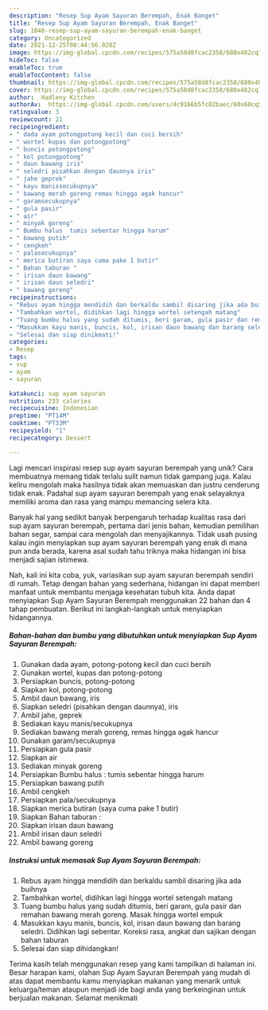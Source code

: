 ```yaml
---
description: "Resep Sup Ayam Sayuran Berempah, Enak Banget"
title: "Resep Sup Ayam Sayuran Berempah, Enak Banget"
slug: 1048-resep-sup-ayam-sayuran-berempah-enak-banget
category: Uncategorized
date: 2021-12-25T08:44:56.028Z
image: https://img-global.cpcdn.com/recipes/575a58d8fcac2358/680x482cq70/sup-ayam-sayuran-berempah-foto-resep-utama.jpg
hideToc: false
enableToc: true
enableTocContent: false
thumbnail: https://img-global.cpcdn.com/recipes/575a58d8fcac2358/680x482cq70/sup-ayam-sayuran-berempah-foto-resep-utama.jpg
cover: https://img-global.cpcdn.com/recipes/575a58d8fcac2358/680x482cq70/sup-ayam-sayuran-berempah-foto-resep-utama.jpg
author:  Hadleny Kitchen
authorAv:  https://img-global.cpcdn.com/users/4c9166b5fc02baec/60x60cq50/avatar.jpg
ratingvalue: 3
reviewcount: 21
recipeingredient:
- " dada ayam potongpotong kecil dan cuci bersih"
- " wortel kupas dan potongpotong"
- " buncis potongpotong"
- " kol potongpotong"
- " daun bawang iris"
- " seledri pisahkan dengan daunnya iris"
- " jahe geprek"
- " kayu manissecukupnya"
- " bawang merah goreng remas hingga agak hancur"
- " garamsecukupnya"
- " gula pasir"
- " air"
- " minyak goreng"
- " Bumbu halus  tumis sebentar hingga harum"
- " bawang putih"
- " cengkeh"
- " palasecukupnya"
- " merica butiran saya cuma pake 1 butir"
- " Bahan taburan "
- " irisan daun bawang"
- " irisan daun seledri"
- " bawang goreng"
recipeinstructions:
- "Rebus ayam hingga mendidih dan berkaldu sambil disaring jika ada buihnya"
- "Tambahkan wortel, didihkan lagi hingga wortel setengah matang"
- "Tuang bumbu halus yang sudah ditumis, beri garam, gula pasir dan remahan bawang merah goreng. Masak hingga wortel empuk"
- "Masukkan kayu manis, buncis, kol, irisan daun bawang dan barang seledri. Didihkan lagi sebentar. Koreksi rasa, angkat dan sajikan dengan bahan taburan"
- "Selesai dan siap dinikmati!"
categories:
- Resep
tags:
- sup
- ayam
- sayuran

katakunci: sup ayam sayuran 
nutrition: 233 calories
recipecuisine: Indonesian
preptime: "PT14M"
cooktime: "PT33M"
recipeyield: "1"
recipecategory: Dessert

---
```



Lagi mencari inspirasi resep sup ayam sayuran berempah yang unik? Cara membuatnya memang tidak terlalu sulit namun tidak gampang juga. Kalau keliru mengolah maka hasilnya tidak akan memuaskan dan justru cenderung tidak enak. Padahal sup ayam sayuran berempah yang enak selayaknya memiliki aroma dan rasa yang mampu memancing selera kita.


Banyak hal yang sedikit banyak berpengaruh terhadap kualitas rasa dari sup ayam sayuran berempah, pertama dari jenis bahan, kemudian pemilihan bahan segar, sampai cara mengolah dan menyajikannya. Tidak usah pusing kalau ingin menyiapkan sup ayam sayuran berempah yang enak di mana pun anda berada, karena asal sudah tahu triknya maka hidangan ini bisa menjadi sajian istimewa.




Nah, kali ini kita coba, yuk, variasikan sup ayam sayuran berempah sendiri di rumah. Tetap dengan bahan yang sederhana, hidangan ini dapat memberi manfaat untuk membantu menjaga kesehatan tubuh kita. Anda dapat menyiapkan Sup Ayam Sayuran Berempah menggunakan 22 bahan dan 4 tahap pembuatan. Berikut ini langkah-langkah untuk menyiapkan hidangannya.

<!--inarticleads1-->

##### Bahan-bahan dan bumbu yang dibutuhkan untuk menyiapkan Sup Ayam Sayuran Berempah:

1. Gunakan  dada ayam, potong-potong kecil dan cuci bersih
1. Gunakan  wortel, kupas dan potong-potong
1. Persiapkan  buncis, potong-potong
1. Siapkan  kol, potong-potong
1. Ambil  daun bawang, iris
1. Siapkan  seledri (pisahkan dengan daunnya), iris
1. Ambil  jahe, geprek
1. Sediakan  kayu manis/secukupnya
1. Sediakan  bawang merah goreng, remas hingga agak hancur
1. Gunakan  garam/secukupnya
1. Persiapkan  gula pasir
1. Siapkan  air
1. Sediakan  minyak goreng
1. Persiapkan  Bumbu halus : tumis sebentar hingga harum
1. Persiapkan  bawang putih
1. Ambil  cengkeh
1. Persiapkan  pala/secukupnya
1. Siapkan  merica butiran (saya cuma pake 1 butir)
1. Siapkan  Bahan taburan :
1. Siapkan  irisan daun bawang
1. Ambil  irisan daun seledri
1. Ambil  bawang goreng




<!--inarticleads2-->

##### Instruksi untuk memasak Sup Ayam Sayuran Berempah:

1. Rebus ayam hingga mendidih dan berkaldu sambil disaring jika ada buihnya
1. Tambahkan wortel, didihkan lagi hingga wortel setengah matang
1. Tuang bumbu halus yang sudah ditumis, beri garam, gula pasir dan remahan bawang merah goreng. Masak hingga wortel empuk
1. Masukkan kayu manis, buncis, kol, irisan daun bawang dan barang seledri. Didihkan lagi sebentar. Koreksi rasa, angkat dan sajikan dengan bahan taburan
1. Selesai dan siap dihidangkan!



Terima kasih telah menggunakan resep yang kami tampilkan di halaman ini. Besar harapan kami, olahan Sup Ayam Sayuran Berempah yang mudah di atas dapat membantu kamu menyiapkan makanan yang menarik untuk keluarga/teman ataupun menjadi ide bagi anda yang berkeinginan untuk berjualan makanan. Selamat menikmati
